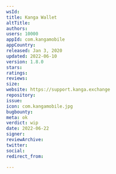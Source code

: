 ```yaml
---
wsId: 
title: Kanga Wallet
altTitle: 
authors: 
users: 10000
appId: com.kangamobile
appCountry: 
released: Jan 3, 2020
updated: 2022-06-10
version: 1.8.0
stars: 
ratings: 
reviews: 
size: 
website: https://support.kanga.exchange
repository: 
issue: 
icon: com.kangamobile.jpg
bugbounty: 
meta: ok
verdict: wip
date: 2022-06-22
signer: 
reviewArchive: 
twitter: 
social: 
redirect_from: 

---
```


